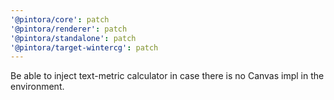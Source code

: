 ```yaml
---
'@pintora/core': patch
'@pintora/renderer': patch
'@pintora/standalone': patch
'@pintora/target-wintercg': patch
---
```


Be able to inject text-metric calculator in case there is no Canvas impl in the environment.
